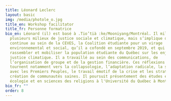 ```yaml
---
title: Léonard Leclerc
layout: basic
img: /media/photole_o.jpg
title_en: Workshop facilitator
title_fr: Personne formatrice
bio_en: Léonard (il) est basé à .Tio’tià :ke/Mooniyang/Montréal. Il milite dans
  plusieurs milieux de justice sociale et climatique, mais s’implique de manière
  continue au sein de la CEVES, la Coalition étudiante pour un virage
  environnemental et social, qu’il a cofondé en septembre 2019, et qui vise à
  rassembler et mobiliser la population étudiante du Québec sur les enjeux de
  justice climatique. Il a travaillé au sein des communications, de
  l’organisation de groupe et de la gestion financière. Ces réflexions se
  tournent notamment vers la collapsologie, l’adaptation radicale, la solidarité
  avec les Premiers Peuples, le travail émotif de la crise et les stratégies de
  création de communautés saines. Il poursuit présentement des études en
  écologie et en sciences des religions à l'Université du Québec à Montréal.
bio_fr: ""
order: 8
---
```

